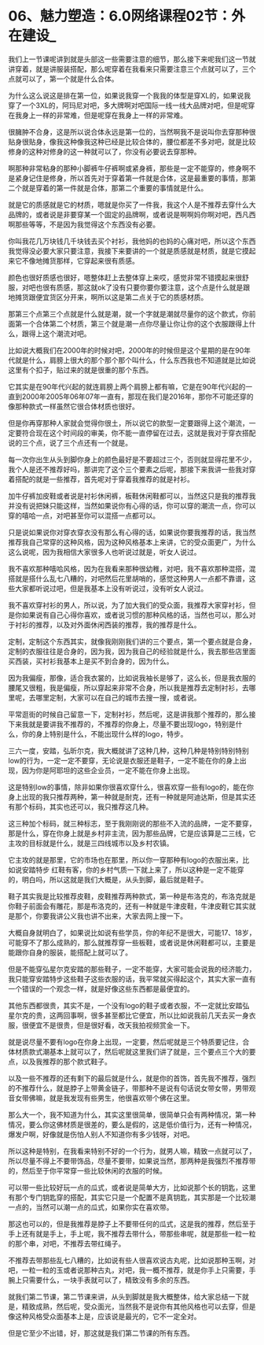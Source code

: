 # 06、魅力塑造：6.0网络课程02节：外在建设_

我们上一节课呢讲到就是头部这一些需要注意的细节，那么接下来呢我们这一节就讲穿着，就是讲服装搭配，那么呢穿着在我看来只需要注意三个点就可以了，三个点就可以了，第一个就是什么合体。

为什么这么说这是排在第一位，如果说我穿一个我我的体型是穿XL的，如果说我穿了一个3XL的，阿玛尼对吧，多大牌啊对吧国际一线一线大品牌对吧，但是呢穿在我身上一样的非常难，但是呢穿在我身上一样的非常难。

很臃肿不合身，这是所以说合体永远是第一位的，当然啊我不是说叫你去穿那种很贴身很贴身，像我这种像我这种已经是比较合体的，腰位都差不多对吧，就是比较修身的这种对修身的这一种就可以了，你没有必要说去穿那种。

啊那种非常粘身的那种小脚裤牛仔裤啊或紧身裤，那些是一定不能穿的，修身啊不是紧身记住是修身，所以首先对于穿着第一件就是合体，这是最重要的事情，那第二个就是穿着的第一件就是合体，那第二个重要的事情就是什么。

就是它的质感就是它的材质，嗯就是你买了一件我，我这个人是不推荐去穿什么大品牌的，或者说是非要穿某一个固定的品牌啊，或者说是啊啊妈你啊对吧，西凡西啊那些等等，不是因为我觉得这个东西没有必要。

你叫我花几万块钱几千块钱去买个衬衫，我他妈的也妈的心痛对吧，所以这个东西我觉得没必要大家只要注意，我接下来要讲的一个就是质感就是材质，就是它摸起来它不像地摊货那样，它穿起来很有质感。

颜色也很好质感也很好，嗯整体赶上去整体穿上来哎，感觉非常不错摸起来很舒服，对吧也很有质感，那这就ok了没有只要你要你要注意，这个点是什么就是跟地摊货跟便宜货区分开来，啊所以这是第二点关于它的质感材质。

那第三个点第三个点就是什么就是潮，就一个字就是潮就尽量你的这个款式，你前面第一个合体第二个材质，第三个就是潮一点你尽量让你让你的这个衣服跟得上什么，跟得上这个潮流对吧。

比如说大概我们在2000年的时候对吧，2000年的时候但是这个星期的是在90年代就是什么，肩膀上很大的那个那个那个叫什么，什么东西我也不知道就是比如说这里有个扣子，贴过来的就是很重的那个东西。

它其实是在90年代兴起的就连肩膀上两个肩膀上都有嘛，它是在90年代兴起的一直到2000年2005年06年07年一直有，那现在我们是2016年，那你不可能还穿的像那种款式一样虽然它很合体材质也很好。

但是你再穿那种人家就会觉得你很土，所以说它的款型一定要跟得上这个潮流，一定要符合现在这个时间段的审美，你不能一直停留在过去，这就是我对于穿衣搭配说的三个点，说了三个点还有一个就是。

每一次你出生从头到脚你身上的颜色最好是不要超过三个，否则就显得花里不少，我个人是还不推荐好吗，那讲完了这个三个要素之后呢，那接下来我讲一些我对穿着搭配的就是一些推荐，首先呢对于穿着我推荐的就是衬衫。

加牛仔裤加皮鞋或者说是衬衫休闲裤，板鞋休闲鞋都可以，当然这只是我的推荐我并没有说把妹只能这样，当然如果说你有心得的话，你可以穿的潮流一点，你可以穿的嘻哈一点，对吧甚至你可以混搭一点都可以。

只是说如果说你对穿衣穿衣没有那么有心得的话，如果说你要我推荐的话，我当然推荐我自己常穿的这种风格，因为这种风格基本上来讲，它的受众面更广，为什么这么说呢，因为我相信大家很多人也听说过就是，听女人说过。

我不喜欢那种嘻哈风格，因为在我看来那种很幼稚，对吧，我不喜欢那种混搭，混搭就是搭什么乱七八糟的，对吧然后花里胡哨的，感觉这种男人一点都不靠谱，这些大家都听说过吧，但是我基本上没有听说过，没有听女人说过。

我不喜欢穿衬衫的男人，所以说，为了加大我们的受众面，我推荐大家穿衬衫，但是你如果说有自己心得你喜欢，或者说习惯的那种风格的话，当然也可以，那么对于衬衫的推荐，以及对外面休闲西装的推荐，我的推荐是什么。

定制，定制这个东西其实，就像我刚刚我们讲的三个要点，第一个要点就是合身，定制的衣服往往是合身的，因为我，因为我自己的经验就是什么，我去那些店里面买西装，买衬衫我基本上是买不到合身的，因为什么。

因为我偏瘦，那像，适合我衣裳的，比如说我袖长是够了，这么长，但是我衣服的腰尾又很粗，我是偏瘦，所以穿起来非常不合身，所以我是推荐去定制衬衫，去哪里呢，去哪里定制，大家可以在自己的城市去搜一搜，或者说。

平常逛街的时候自己留意一下，定制衬衫，然后呢，这是讲我那个推荐的，那么接下来我就是要讲我不推荐的，不推荐的你身上，尽量不要出现logo，特别是什么，你的身上特别是什么，不能出现什么样的logo，特步。

三六一度，安踏，弘昕尔克，我大概就讲了这种几种，这种几种是特别特别特别low的行为，一定一定不要穿，无论说是衣服还是鞋子，一定不能在你的身上出现，因为你是阿耶坦的这些企业员，一定不能在你身上出现。

这是特别low的事情，除非如果你很喜欢穿什么，很喜欢穿一些有logo的，能在你身上出现的我只推荐两种，第一种就是耐克，还有一种就是阿迪达斯，但是其实还有那个标码，其实也还可以，我只推荐这几种。

这三种加个标码，就三种标志，至于我刚刚说的那些不入流的品牌，一定不要穿，那是什么，穿在你身上就是乡村非主流，因为那些品牌，它是应该算是二三线，它主攻的目标就是什么，就是三四线城市以及乡村农镇。

它主攻的就是那里，它的市场也在那里，所以你一穿那种有logo的衣服出来，比如说安踏特步 红鞋有客，你的乡村气质一下就上来了，所以这种是一定不能穿的，明白吗，所以这就是我们大概是，从头到脚，最后就是鞋子。

鞋子其实我是比较推荐皮鞋，皮鞋推荐两种款式，第一种是布洛克的，布洛克就是你鞋子前面会有雕花，那是布洛克的，还有一种就是牛津皮鞋，牛津皮鞋它其实就是那个，你要我讲公义我也讲不出来，大家去网上搜一下。

大概自身就明白了，如果说比如说有些学员，你的年纪不是很大，可能17、18岁，可能穿不了那么成熟的，那么就推荐穿一些板鞋，或者说是休闲鞋都可以，主要是能跟你自身的服装，能搭配上就可以了。

但是不能穿弘星尔克安踏的那些鞋子，一定不能穿，大家可能会说我的经济能力，我只能穿安踏特步这些鞋子这些衣服的话，我平常就买得起这个，其实大家一直有一个错误的一个观念一样，就是好像这些东西都是最便宜的。

其他东西都很贵，其实不是，一个没有logo的鞋子或者衣服，不一定就比安踏弘星尔克的贵，这两回事啊，很多甚至都比它便宜，所以比如说我前几天去买一身衣服，很便宜不是很贵，但是很好看，改天我拍视频赏金一下。

就是说尽量不要有logo在你身上出现，一定要，然后呢就是三个特质要记住，合体材质款式潮基本上就可以了，然后呢就这里我们讲了就是，三个要点三个大的要点，以及我推荐的那个款式鞋子。

以及一些不推荐的还有剩下的最后就是什么，就是你的首饰，首先我不推荐，强烈的不推荐什么，就是脖子上带黄金链子，带那种不是说有句话说女带女带，男带观音女带佛嘛，就是我发现有些男生，他很喜欢带个佛在这里。

那么大一个，我不知道为什么，其实这里很简单，很简单只会有两种情况，第一种情况，要么你这佛材质是很差的，要么是假的，这是低价值行为，还有一种情况，爆发户啊，好像就是伤怕人别人不知道你有多少钱呀，对吧。

所以这种是特别，在我看来特别不好的一个行为，就男人嘛，精致一点就可以了，所以尽量不得上不要带饰品，尽量不要带，如果说当然，那两种是我强烈不推荐带的，然后至于你平常穿一些比较休闲的衣服的时候。

可以带一些比较好玩一点的瓜式，或者说是简单大方，比如说那个长的钥匙，这里有那个专门钥匙穿的搭配，其实它只是一个配置不是真钥匙，其实那是一个比较潮一点的，当然可以潮一点的瓜式，如果你实在喜欢带。

那这也可以的，但是我推荐是脖子上不要带任何的瓜式，这是我的推荐，然后至于手上还有就是手上，手上呢，我不推荐去带什么，带那些串呢，就是那些一粒一粒的那个串，对吧，不推荐去带红绳子。

不推荐去带那些乱七八糟的，比如说有些人很喜欢说古丸呢，比如说那种玉啊，对吧，一粒一粒的玉或者说那种古丸，对吧，我一概不推荐，就是你手上只需要，手腕上只需要什么，一块手表就可以了，精致没有多余的东西。

就我们第二节课，第二节课来讲，从头到脚就是我大概整体，给大家总结一下就是，精致成熟，然后呢，受众面光，当然我不是说你有其他风格也可以去穿，但是像这种风格受众面基本上是，应该说是最光的，它不一定全对。

但是它至少不出错，好，那这就是我们第二节课的所有东西。